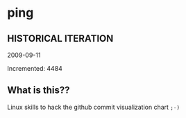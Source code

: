 # ping

## HISTORICAL ITERATION
2009-09-11

Incremented: 4484

## What is this?? 
Linux skills to hack the github commit visualization chart `;-)`
